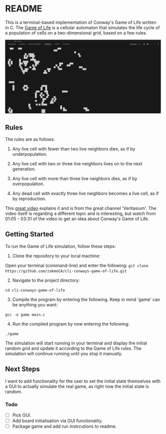 # README

This is a terminal-based implementation of Conway's Game of Life written in C. The [Game of Life](https://en.wikipedia.org/wiki/Conway%27s_Game_of_Life) is a cellular automaton that simulates the life cycle of a population of cells on a two-dimensional grid, based on a few rules.

![An image of a running simulation of Conways Game of Life](./conway.png)

## Rules
The rules are as follows:

1. Any live cell with fewer than two live neighbors dies, as if by underpopulation.

2. Any live cell with two or three live neighbors lives on to the next generation.

3. Any live cell with more than three live neighbors dies, as if by overpopulation.

4. Any dead cell with exactly three live neighbors becomes a live cell, as if by reproduction.

This [great video](https://www.youtube.com/watch?v=HeQX2HjkcNo) explains it and is from the great channel 'Veritasium'. The video itself is regarding a different topic and is interesting, but watch from 01:05 - 03:31 of the video to get an idea about Conway's Game of Life.

## Getting Started
To run the Game of Life simulation, follow these steps:

1. Clone the repository to your local machine:

Open your terminal (command-line) and enter the following:
`git clone https://github.com/zakmoCA/cli-conways-game-of-life.git`

2. Navigate to the project directory:

`cd cli-conways-game-of-life`

3. Compile the program by entering the following. Keep in mind 'game' can be anything you want:

`gcc -o game main.c`

4. Run the compiled program by now entering the following:

`./game`


The simulation will start running in your terminal and display the initial random grid and update it according to the Game of Life rules. The simulation will continue running until you stop it manually.

## Next Steps

I want to add functionality for the user to set the initial state themselves 
with a GUI to actually simulate the real game, as right now the initial state is random.

### Todo

- [ ] Pick GUI.
- [ ] Add board initialisation via GUI functionality.
- [ ] Package game and add run instrcutions to readme.